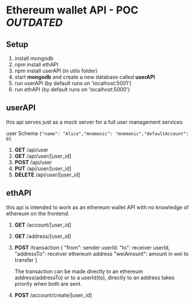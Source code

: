 # Ethereum wallet API - POC *OUTDATED*
## Setup

 1. install mongodb
 2. npm install ethAPI
 3. npm install userAPI (in utils folder)
 4. start **mongodb** and create a new database called **userAPI**
 5. run userAPI (by default runs on 'localhost:5001')
 6. run ethAPI (by default  runs on 'localhost:5000')

## userAPI
this api serves just as a mock server for a full user management services

user Schema 
 `{"name": "Alice","mnemonic": "mnemonic","defaultAccount": 0}`
 
 1. **GET** /api/user
 2. **GET** /api/user/[user_id]
 3. **POST** /api/user
 4. **PUT** /api/user/[user_id]
 5. **DELETE** /api/user/[user_id]

## ethAPI
this api is intended to work as an ethereum wallet API with no knowledge of ethereum on the frontend.

 1. **GET** /account/[user_id]
 2. **GET** /address/[user_id]
 3. **POST** /transaction
    {
	  "from": sender userId.
	  "to": receiver userId,
      "addressTo": receiver ethereum address
	  "weiAmount": amount in wei to transfer
	}
    
    The transaction can be made directly to an ethereum address(addressTo) or to a userId(to), directly to an address takes priority when both are sent.
 4. **POST** /account/create/[user_id]
